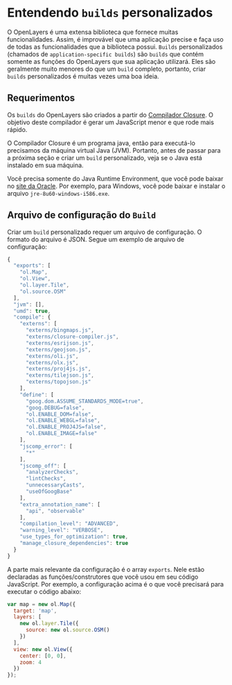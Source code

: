# Entendendo `builds` personalizados

O OpenLayers é uma extensa biblioteca que fornece muitas funcionalidades. Assim, é improvável que uma aplicação precise e faça uso de todas as funcionalidades que a biblioteca possui. `Builds` personalizados (chamados de `application-specific builds`) são `builds` que contém somente as funções do OpenLayers que sua aplicação utilizará. Eles são geralmente muito menores do que um `build` completo, portanto, criar `builds` personalizados é muitas vezes uma boa ideia.

## Requerimentos

Os `builds` do OpenLayers são criados a partir do [Compilador Closure](https://developers.google.com/closure/compiler/). O objetivo deste compilador é gerar um JavaScript menor e que rode mais rápido.

O Compilador Closure é um programa java, então para executá-lo precisamos da máquina virtual Java (JVM). Portanto, antes de passar para a próxima seção e criar um `build` personalizado, veja se o Java está instalado em sua máquina.

Você precisa somente do Java Runtime Environment, que você pode baixar no [site da Oracle](http://www.oracle.com/technetwork/java/javase/downloads/index.html). Por exemplo, para Windows, você pode baixar e instalar o arquivo `jre-8u60-windows-i586.exe`.

## Arquivo de configuração do `Build`

Criar um `build` personalizado requer um arquivo de configuração. O formato do arquivo é JSON. Segue um exemplo de arquivo de configuração:

```js
{
  "exports": [
    "ol.Map",
    "ol.View",
    "ol.layer.Tile",
    "ol.source.OSM"
  ],
  "jvm": [],
  "umd": true,
  "compile": {
    "externs": [
      "externs/bingmaps.js",
      "externs/closure-compiler.js",
      "externs/esrijson.js",
      "externs/geojson.js",
      "externs/oli.js",
      "externs/olx.js",
      "externs/proj4js.js",
      "externs/tilejson.js",
      "externs/topojson.js"
    ],
    "define": [
      "goog.dom.ASSUME_STANDARDS_MODE=true",
      "goog.DEBUG=false",
      "ol.ENABLE_DOM=false",
      "ol.ENABLE_WEBGL=false",
      "ol.ENABLE_PROJ4JS=false",
      "ol.ENABLE_IMAGE=false"
    ],
    "jscomp_error": [
      "*"
    ],
    "jscomp_off": [
      "analyzerChecks",
      "lintChecks",
      "unnecessaryCasts",
      "useOfGoogBase"
    ],
    "extra_annotation_name": [
      "api", "observable"
    ],
    "compilation_level": "ADVANCED",
    "warning_level": "VERBOSE",
    "use_types_for_optimization": true,
    "manage_closure_dependencies": true
  }
}
```

A parte mais relevante da configuração é o array `exports`. Nele estão declaradas as funções/construtores que você usou em seu código JavaScript. Por exemplo, a configuração acima é o que você precisará para executar o código abaixo:

```js
var map = new ol.Map({
  target: 'map',
  layers: [
    new ol.layer.Tile({
      source: new ol.source.OSM()
    })
  ],
  view: new ol.View({
    center: [0, 0],
    zoom: 4
  })
});
```
